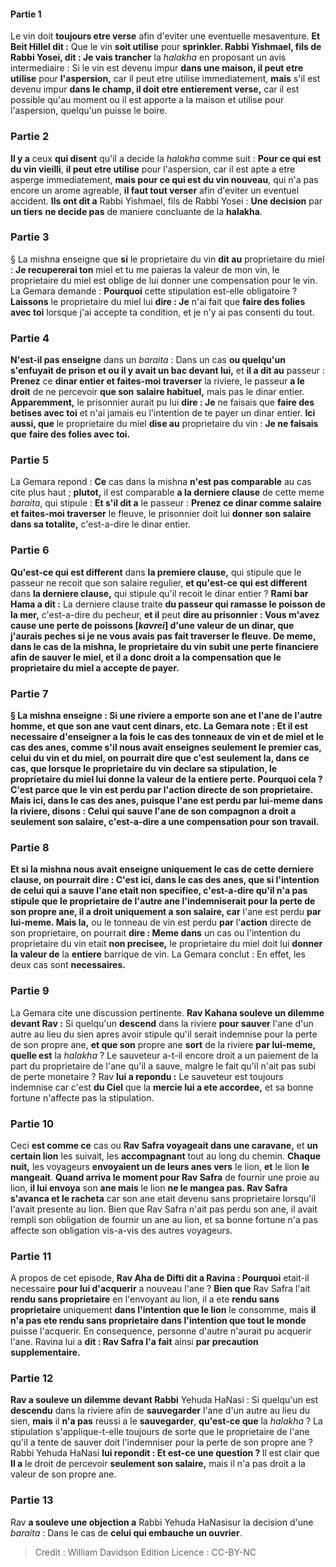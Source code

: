 
#### Partie 1
Le vin doit <b>toujours etre verse</b> afin d'eviter une eventuelle mesaventure. <b>Et Beit Hillel dit :</b> Que le vin <b>soit utilise</b> pour <b>sprinkler. Rabbi Yishmael, fils de Rabbi Yosei, dit : Je vais trancher</b> la <i>halakha</i> en proposant un avis intermediaire : Si le vin est devenu impur <b>dans une maison, il peut etre utilise</b> pour <b>l'aspersion,</b> car il peut etre utilise immediatement, <b>mais</b> s'il est devenu impur <b>dans le champ, il doit etre entierement verse,</b> car il est possible qu'au moment ou il est apporte a la maison et utilise pour l'aspersion, quelqu'un puisse le boire.

### Partie 2
<b>Il y a</b> ceux <b>qui disent</b> qu'il a decide la <i>halakha</i> comme suit : <b>Pour ce qui est du vin vieilli</b>, <b>il peut etre utilise</b> pour l'aspersion,</b> car il est apte a etre asperge immediatement, <b>mais pour ce qui est du vin nouveau</b>, qui n'a pas encore un arome agreable, <b>il faut tout verser</b> afin d'eviter un eventuel accident. <b>Ils ont dit a</b> Rabbi Yishmael, fils de Rabbi Yosei : <b>Une decision</b> par <b>un tiers</b> <b>ne decide pas</b> de maniere concluante de la <b>halakha</b>.

### Partie 3
§ La mishna enseigne que <b>si</b> le proprietaire du vin <b>dit au</b> proprietaire du miel : <b>Je recupererai ton</b> miel et tu me paieras la valeur de mon vin, le proprietaire du miel est oblige de lui donner une compensation pour le vin. La Gemara demande : <b>Pourquoi</b> cette stipulation est-elle obligatoire ? <b>Laissons</b> le proprietaire du miel lui <b>dire : Je</b> n'ai fait que <b>faire des folies avec toi</b> lorsque j'ai accepte ta condition, et je n'y ai pas consenti du tout.

### Partie 4
<b>N'est-il pas enseigne</b> dans un <i>baraita</i> : Dans un cas <b>ou quelqu'un s'enfuyait de prison et ou il y avait un bac devant lui,</b> et <b>il a dit au</b> passeur : <b>Prenez</b> ce <b>dinar entier et faites-moi traverser</b> la riviere, le passeur <b>a le droit</b> de ne percevoir <b>que son</b> <b>salaire habituel,</b> mais pas le dinar entier. <b>Apparemment,</b> le prisonnier aurait pu lui <b>dire : Je</b> ne faisais que <b>faire des betises avec toi</b> et n'ai jamais eu l'intention de te payer un dinar entier. <b>Ici aussi, que</b> le proprietaire du miel <b>dise au</b> proprietaire du vin : <b>Je ne faisais que</b> <b>faire des folies avec toi.</b>

### Partie 5
La Gemara repond : <b>Ce</b> cas dans la mishna <b>n'est pas comparable</b> au cas cite plus haut ; <b>plutot,</b> il est comparable <b>a la derniere clause</b> de cette meme <i>baraita</i>, qui stipule : <b>Et s'il dit a</b> le passeur : <b>Prenez ce dinar comme salaire et faites-moi traverser</b> le fleuve, le prisonnier doit lui <b>donner son salaire dans sa totalite,</b> c'est-a-dire le dinar entier.

### Partie 6
<b>Qu'est-ce qui est different</b> dans <b>la premiere clause,</b> qui stipule que le passeur ne recoit que son salaire regulier, <b>et qu'est-ce qui est different</b> dans <b>la derniere clause,</b> qui stipule qu'il recoit le dinar entier ? <b>Rami bar Hama a dit :</b> La derniere clause traite <b>du passeur qui ramasse le poisson de la mer,</b> c'est-a-dire du pecheur, <b>et il</b> peut <b>dire au prisonnier : <b>Vous m'avez cause une perte</b> de <b>poissons [<i>kavrei</i>]</b> d'une valeur de <b>un dinar,</b> que j'aurais peches si je ne vous avais pas fait traverser le fleuve. De meme, dans le cas de la mishna, le proprietaire du vin subit une perte financiere afin de sauver le miel, et il a donc droit a la compensation que le proprietaire du miel a accepte de payer.

### Partie 7
§ La mishna enseigne : Si <b>une riviere a emporte son ane et l'ane de l'autre</b> homme, et que <b>son ane vaut cent dinars,</b> etc. La Gemara note : <b>Et il</b> est <b>necessaire</b> d'enseigner a la fois le cas des tonneaux de vin et de miel et le cas des anes, <b>comme s'il</b> nous avait <b>enseignes</b> seulement <b>le premier</b> cas, celui du vin et du miel, on pourrait dire que <b>c'est</b> seulement <b>la,</b> dans ce cas, <b>que lorsque</b> le proprietaire du vin <b>declare</b> sa stipulation, le proprietaire du miel lui <b>donne la valeur de</b> la <b>entiere</b> perte. Pourquoi cela ? C'est <b>parce que</b> le vin <b>est perdu par</b> l'<b>action</b> directe de son proprietaire. <b>Mais ici,</b> dans le cas des anes, <b>puisque</b> l'ane est perdu <b>par lui-meme</b> dans la riviere, <b>disons :</b> Celui qui sauve l'ane de son compagnon <b>a</b> droit a <b>seulement son salaire,</b> c'est-a-dire a une compensation pour son travail.

### Partie 8
<b>Et si</b> la mishna nous avait <b>enseigne</b> uniquement le cas de <b>cette derniere clause,</b> on pourrait dire : <b>C'est ici,</b> dans le cas des anes, <b>que</b> si l'intention de celui qui a sauve l'ane etait <b>non specifiee,</b> c'est-a-dire qu'il n'a pas stipule que le proprietaire de l'autre ane l'indemniserait pour la perte de son propre ane, il <b>a droit</b> uniquement a son salaire, car</b> l'ane est perdu <b>par lui-meme. Mais la,</b> ou le tonneau de vin est perdu <b>par</b> l'<b>action</b> directe de son proprietaire, on pourrait <b>dire : Meme dans</b> un cas ou l'intention du proprietaire du vin etait <b>non precisee,</b> le proprietaire du miel doit lui <b>donner la valeur de</b> la <b>entiere</b> barrique de vin. La Gemara conclut : En effet, les deux cas sont <b>necessaires.</b>

### Partie 9
La Gemara cite une discussion pertinente. <b>Rav Kahana souleve un dilemme devant Rav :</b> Si quelqu'un <b>descend</b> dans la riviere <b>pour sauver</b> l'ane d'un autre au lieu du sien apres avoir stipule qu'il serait indemnise pour la perte de son propre ane, <b>et que son</b> propre ane <b>sort</b> de la riviere <b>par lui-meme, quelle est</b> la <i>halakha</i> ? Le sauveteur a-t-il encore droit a un paiement de la part du proprietaire de l'ane qu'il a sauve, malgre le fait qu'il n'ait pas subi de perte monetaire ? Rav <b>lui a repondu :</b> Le sauveteur est toujours indemnise car c'est <b>du Ciel</b> que la <b>mercie lui a ete accordee,</b> et sa bonne fortune n'affecte pas la stipulation.

### Partie 10
Ceci <b>est comme ce</b> cas ou <b>Rav Safra voyageait dans une caravane,</b> et <b>un certain lion</b> les suivait, les <b>accompagnant</b> tout au long du chemin. <b>Chaque nuit,</b> les voyageurs <b>envoyaient un de leurs anes vers</b> le lion, <b>et</b> le lion <b>le mangeait</b>. <b>Quand arriva le moment pour Rav Safra</b> de fournir une proie au lion, <b>il lui envoya</b> son <b>ane mais</b> le lion <b>ne le mangea pas. Rav Safra s'avanca et le racheta</b> car son ane etait devenu sans proprietaire lorsqu'il l'avait presente au lion. Bien que Rav Safra n'ait pas perdu son ane, il avait rempli son obligation de fournir un ane au lion, et sa bonne fortune n'a pas affecte son obligation vis-a-vis des autres voyageurs.

### Partie 11
A propos de cet episode, <b>Rav Aha de Difti dit a Ravina : Pourquoi</b> etait-il necessaire <b>pour lui d'acquerir</b> a nouveau l'ane ? <b>Bien que</b> Rav Safra l'ait <b>rendu sans proprietaire</b> en l'envoyant au lion, il a ete <b>rendu sans proprietaire</b> uniquement <b>dans l'intention que le lion</b> le consomme, mais <b>il n'a pas ete rendu sans proprietaire dans l'intention que tout le monde</b> puisse l'acquerir. En consequence, personne d'autre n'aurait pu acquerir l'ane. Ravina lui a <b>dit : Rav Safra l'a fait</b> ainsi <b>par precaution supplementaire.</b>

### Partie 12
<b>Rav a souleve un dilemme devant Rabbi</b> Yehuda HaNasi : Si quelqu'un est <b>descendu</b> dans la riviere afin de <b>sauvegarder</b> l'ane d'un autre au lieu du sien, <b>mais</b> il <b>n'a pas</b> reussi a le <b>sauvegarder</b>, <b>qu'est-ce que</b> la <i>halakha</i> ? La stipulation s'applique-t-elle toujours de sorte que le proprietaire de l'ane qu'il a tente de sauver doit l'indemniser pour la perte de son propre ane ? Rabbi Yehuda HaNasi <b>lui repondit : Et est-ce une question ? </b> Il est clair que <b>Il a</b> le droit de percevoir <b>seulement son salaire,</b> mais il n'a pas droit a la valeur de son propre ane.

### Partie 13
Rav <b>a souleve une objection a</b> Rabbi Yehuda HaNasisur la decision d'une <i>baraita</i> : Dans le cas de <b>celui qui embauche un ouvrier</b>.

>Credit : William Davidson Edition
>Licence : CC-BY-NC